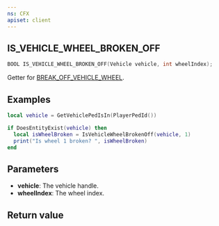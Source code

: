```yaml
---
ns: CFX
apiset: client
---
```

## IS_VEHICLE_WHEEL_BROKEN_OFF

```c
BOOL IS_VEHICLE_WHEEL_BROKEN_OFF(Vehicle vehicle, int wheelIndex);
```

Getter for [BREAK_OFF_VEHICLE_WHEEL](?_0xA274CADB).

## Examples
```lua
local vehicle = GetVehiclePedIsIn(PlayerPedId())

if DoesEntityExist(vehicle) then
  local isWheelBroken = IsVehicleWheelBrokenOff(vehicle, 1)
  print("Is wheel 1 broken? ", isWheelBroken)
end
```

## Parameters
* **vehicle**: The vehicle handle.
* **wheelIndex**: The wheel index.

## Return value